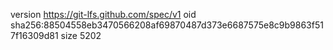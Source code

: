 version https://git-lfs.github.com/spec/v1
oid sha256:88504558eb3470566208af69870487d373e6687575e8c9b9863f517f16309d81
size 5202
